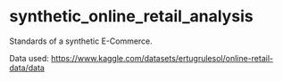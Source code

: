 # synthetic_online_retail_analysis
Standards of a synthetic E-Commerce.

Data used: https://www.kaggle.com/datasets/ertugrulesol/online-retail-data/data
